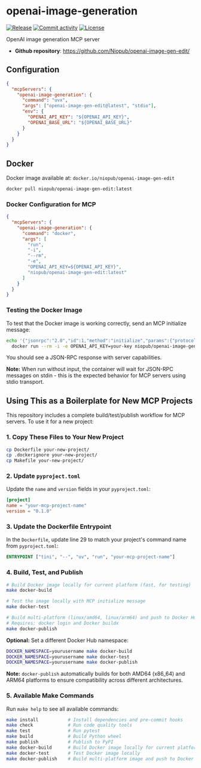 # openai-image-generation

[![Release](https://img.shields.io/github/v/release/Niopub/openai-image-gen-edit)](https://img.shields.io/github/v/release/Niopub/openai-image-gen-edit)
[![Commit activity](https://img.shields.io/github/commit-activity/m/Niopub/openai-image-gen-edit)](https://img.shields.io/github/commit-activity/m/Niopub/openai-image-gen-edit)
[![License](https://img.shields.io/github/license/Niopub/openai-image-gen-edit)](https://img.shields.io/github/license/Niopub/openai-image-gen-edit)

OpenAI image generation MCP server

- **Github repository**: <https://github.com/Niopub/openai-image-gen-edit/>

## Configuration

```json
{
  "mcpServers": {
    "openai-image-generation": {
      "command": "uvx",
      "args": ["openai-image-gen-edit@latest", "stdio"],
      "env": {
        "OPENAI_API_KEY": "${OPENAI_API_KEY}",
        "OPENAI_BASE_URL": "${OPENAI_BASE_URL}"
      }
    }
  }
}
```

## Docker

Docker image available at: `docker.io/niopub/openai-image-gen-edit`

```bash
docker pull niopub/openai-image-gen-edit:latest
```

### Docker Configuration for MCP

```json
{
  "mcpServers": {
    "openai-image-generation": {
      "command": "docker",
      "args": [
        "run",
        "-i",
        "--rm",
        "-e",
        "OPENAI_API_KEY=${OPENAI_API_KEY}",
        "niopub/openai-image-gen-edit:latest"
      ]
    }
  }
}
```

### Testing the Docker Image

To test that the Docker image is working correctly, send an MCP initialize message:

```bash
echo '{"jsonrpc":"2.0","id":1,"method":"initialize","params":{"protocolVersion":"2024-11-05","capabilities":{},"clientInfo":{"name":"test","version":"1.0"}}}' | \
  docker run --rm -i -e OPENAI_API_KEY=your-key niopub/openai-image-gen-edit:latest
```

You should see a JSON-RPC response with server capabilities.

**Note:** When run without input, the container will wait for JSON-RPC messages on stdin - this is the expected behavior for MCP servers using stdio transport.

## Using This as a Boilerplate for New MCP Projects

This repository includes a complete build/test/publish workflow for MCP servers. To use it for a new project:

### 1. Copy These Files to Your New Project

```bash
cp Dockerfile your-new-project/
cp .dockerignore your-new-project/
cp Makefile your-new-project/
```

### 2. Update `pyproject.toml`

Update the `name` and `version` fields in your `pyproject.toml`:

```toml
[project]
name = "your-mcp-project-name"
version = "0.1.0"
```

### 3. Update the Dockerfile Entrypoint

In the `Dockerfile`, update line 29 to match your project's command name from `pyproject.toml`:

```dockerfile
ENTRYPOINT ["tini", "--", "uv", "run", "your-mcp-project-name"]
```

### 4. Build, Test, and Publish

```bash
# Build Docker image locally for current platform (fast, for testing)
make docker-build

# Test the image locally with MCP initialize message
make docker-test

# Build multi-platform (linux/amd64, linux/arm64) and push to Docker Hub
# Requires: docker login and Docker buildx
make docker-publish
```

**Optional:** Set a different Docker Hub namespace:

```bash
DOCKER_NAMESPACE=yourusername make docker-build
DOCKER_NAMESPACE=yourusername make docker-test
DOCKER_NAMESPACE=yourusername make docker-publish
```

**Note:** `docker-publish` automatically builds for both AMD64 (x86_64) and ARM64 platforms to ensure compatibility across different architectures.

### 5. Available Make Commands

Run `make help` to see all available commands:

```bash
make install           # Install dependencies and pre-commit hooks
make check             # Run code quality tools
make test              # Run pytest
make build             # Build Python wheel
make publish           # Publish to PyPI
make docker-build      # Build Docker image locally for current platform
make docker-test       # Test Docker image locally
make docker-publish    # Build multi-platform image and push to Docker Hub
```
